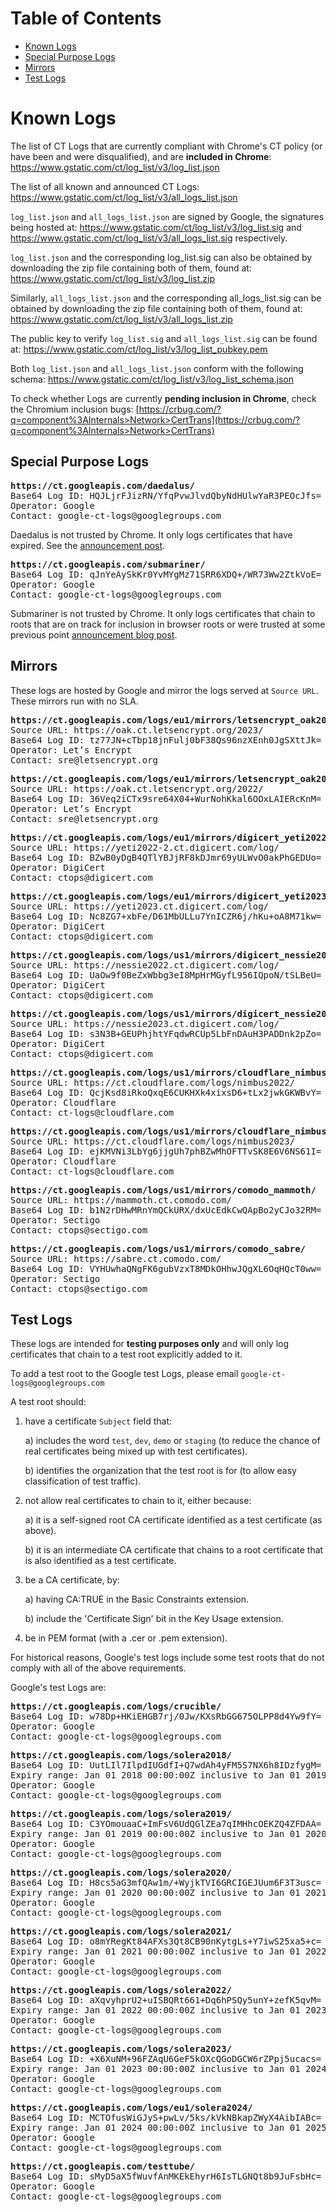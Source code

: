 # Table of Contents

 - [Known Logs](#known-logs)
 - [Special Purpose Logs](#special-purpose-logs)
 - [Mirrors](#mirrors)
 - [Test Logs](#test-logs)

# Known Logs

The list of CT Logs that are currently compliant with Chrome's CT policy (or
have been and were disqualified), and are **included in Chrome**:
https://www.gstatic.com/ct/log_list/v3/log_list.json

The list of all known and announced CT Logs:
https://www.gstatic.com/ct/log_list/v3/all_logs_list.json

`log_list.json` and `all_logs_list.json` are signed by Google, the signatures
being hosted at: https://www.gstatic.com/ct/log_list/v3/log_list.sig and
https://www.gstatic.com/ct/log_list/v3/all_logs_list.sig respectively.

`log_list.json` and the corresponding log_list.sig can also be obtained by
downloading the zip file containing both of them, found at:
https://www.gstatic.com/ct/log_list/v3/log_list.zip

Similarly, `all_logs_list.json` and the corresponding all_logs_list.sig can be
obtained by downloading the zip file containing both of them, found at:
https://www.gstatic.com/ct/log_list/v3/all_logs_list.zip

The public key to verify `log_list.sig` and `all_logs_list.sig` can be found at:
https://www.gstatic.com/ct/log_list/v3/log_list_pubkey.pem

Both `log_list.json` and `all_logs_list.json` conform with the following schema:
https://www.gstatic.com/ct/log_list/v3/log_list_schema.json

To check whether Logs are currently **pending inclusion in Chrome**, check the
Chromium inclusion bugs:
[https://crbug.com/?q=component%3AInternals>Network>CertTrans](https://crbug.com/?q=component%3AInternals>Network>CertTrans)

## Special Purpose Logs

<pre>
<b>https://ct.googleapis.com/daedalus/</b>
Base64 Log ID: HQJLjrFJizRN/YfqPvwJlvdQbyNdHUlwYaR3PEOcJfs=
Operator: Google
Contact: google-ct-logs@googlegroups.com
</pre>

Daedalus is not trusted by Chrome. It only logs certificates that have expired.
See the
[announcement post](https://groups.google.com/forum/#!topic/certificate-transparency/GUgWzCSN30I).

<pre>
<b>https://ct.googleapis.com/submariner/</b>
Base64 Log ID: qJnYeAySkKr0YvMYgMz71SRR6XDQ+/WR73Ww2ZtkVoE=
Operator: Google
Contact: google-ct-logs@googlegroups.com
</pre>

Submariner is not trusted by Chrome. It only logs certificates that chain to
roots that are on track for inclusion in browser roots or were trusted at some
previous point
[announcement blog post](https://security.googleblog.com/2016/03/certificate-transparency-for-untrusted.html).

## Mirrors
These logs are hosted by Google and mirror the logs served at `Source URL`.
These mirrors run with no SLA.

<pre>
<b>https://ct.googleapis.com/logs/eu1/mirrors/letsencrypt_oak2023/</b>
Source URL: https://oak.ct.letsencrypt.org/2023/
Base64 Log ID: tz77JN+cTbp18jnFulj0bF38Qs96nzXEnh0JgSXttJk=
Operator: Let’s Encrypt
Contact: sre@letsencrypt.org
</pre>

<pre>
<b>https://ct.googleapis.com/logs/eu1/mirrors/letsencrypt_oak2022/</b>
Source URL: https://oak.ct.letsencrypt.org/2022/
Base64 Log ID: 36Veq2iCTx9sre64X04+WurNohKkal6OOxLAIERcKnM=
Operator: Let’s Encrypt
Contact: sre@letsencrypt.org
</pre>

<pre>
<b>https://ct.googleapis.com/logs/eu1/mirrors/digicert_yeti2022_2/</b>
Source URL: https://yeti2022-2.ct.digicert.com/log/
Base64 Log ID: BZwB0yDgB4QTlYBJjRF8kDJmr69yULWvO0akPhGEDUo=
Operator: DigiCert
Contact: ctops@digicert.com
</pre>

<pre>
<b>https://ct.googleapis.com/logs/eu1/mirrors/digicert_yeti2023/</b>
Source URL: https://yeti2023.ct.digicert.com/log/
Base64 Log ID: Nc8ZG7+xbFe/D61MbULLu7YnICZR6j/hKu+oA8M71kw=
Operator: DigiCert
Contact: ctops@digicert.com
</pre>

<pre>
<b>https://ct.googleapis.com/logs/us1/mirrors/digicert_nessie2022/</b>
Source URL: https://nessie2022.ct.digicert.com/log/
Base64 Log ID: UaOw9f0BeZxWbbg3eI8MpHrMGyfL956IQpoN/tSLBeU=
Operator: DigiCert
Contact: ctops@digicert.com
</pre>

<pre>
<b>https://ct.googleapis.com/logs/us1/mirrors/digicert_nessie2023/</b>
Source URL: https://nessie2023.ct.digicert.com/log/
Base64 Log ID: s3N3B+GEUPhjhtYFqdwRCUp5LbFnDAuH3PADDnk2pZo=
Operator: DigiCert
Contact: ctops@digicert.com
</pre>

<pre>
<b>https://ct.googleapis.com/logs/us1/mirrors/cloudflare_nimbus2022/</b>
Source URL: https://ct.cloudflare.com/logs/nimbus2022/
Base64 Log ID: QcjKsd8iRkoQxqE6CUKHXk4xixsD6+tLx2jwkGKWBvY=
Operator: Cloudflare
Contact: ct-logs@cloudflare.com
</pre>

<pre>
<b>https://ct.googleapis.com/logs/us1/mirrors/cloudflare_nimbus2023/</b>
Source URL: https://ct.cloudflare.com/logs/nimbus2023/
Base64 Log ID: ejKMVNi3LbYg6jjgUh7phBZwMhOFTTvSK8E6V6NS61I=
Operator: Cloudflare
Contact: ct-logs@cloudflare.com
</pre>

<pre>
<b>https://ct.googleapis.com/logs/us1/mirrors/comodo_mammoth/</b>
Source URL: https://mammoth.ct.comodo.com/
Base64 Log ID: b1N2rDHwMRnYmQCkURX/dxUcEdkCwQApBo2yCJo32RM=
Operator: Sectigo
Contact: ctops@sectigo.com
</pre>

<pre>
<b>https://ct.googleapis.com/logs/us1/mirrors/comodo_sabre/</b>
Source URL: https://sabre.ct.comodo.com/
Base64 Log ID: VYHUwhaQNgFK6gubVzxT8MDkOHhwJQgXL6OqHQcT0ww=
Operator: Sectigo
Contact: ctops@sectigo.com
</pre>

## Test Logs

These logs are intended for **testing purposes only** and will only log
certificates that chain to a test root explicitly added to it.

To add a test root to the Google test Logs, please email
`google-ct-logs@googlegroups.com`

A test root should:

1.  have a certificate `Subject` field that:

    a) includes the word `test`, `dev`, `demo` or `staging` (to reduce the
    chance of real certificates being mixed up with test certificates).

    b) identifies the organization that the test root is for (to allow easy
    classification of test traffic).

2.  not allow real certificates to chain to it, either because:

    a) it is a self-signed root CA certificate identified as a test certificate
    (as above).

    b) it is an intermediate CA certificate that chains to a root certificate
    that is also identified as a test certificate.

3.  be a CA certificate, by:

    a) having CA:TRUE in the Basic Constraints extension.

    b) include the 'Certificate Sign' bit in the Key Usage extension.

4.  be in PEM format (with a .cer or .pem extension).

For historical reasons, Google's test logs include some test roots that do not
comply with all of the above requirements.

Google's test Logs are:

<pre>
<b>https://ct.googleapis.com/logs/crucible/</b>
Base64 Log ID: w78Dp+HKiEHGB7rj/0Jw/KXsRbGG675OLPP8d4Yw9fY=
Operator: Google
Contact: google-ct-logs@googlegroups.com
</pre>

<pre>
<b>https://ct.googleapis.com/logs/solera2018/</b>
Base64 Log ID: UutLIl7IlpdIUGdfI+Q7wdAh4yFM5S7NX6h8IDzfygM=
Expiry range: Jan 01 2018 00:00:00Z inclusive to Jan 01 2019 00:00:00Z exclusive
Operator: Google
Contact: google-ct-logs@googlegroups.com
</pre>

<pre>
<b>https://ct.googleapis.com/logs/solera2019/</b>
Base64 Log ID: C3YOmouaaC+ImFsV6UdQGlZEa7qIMHhcOEKZQ4ZFDAA=
Expiry range: Jan 01 2019 00:00:00Z inclusive to Jan 01 2020 00:00:00Z exclusive
Operator: Google
Contact: google-ct-logs@googlegroups.com
</pre>

<pre>
<b>https://ct.googleapis.com/logs/solera2020/</b>
Base64 Log ID: H8cs5aG3mfQAw1m/+WyjkTVI6GRCIGEJUum6F3T3usc=
Expiry range: Jan 01 2020 00:00:00Z inclusive to Jan 01 2021 00:00:00Z exclusive
Operator: Google
Contact: google-ct-logs@googlegroups.com
</pre>

<pre>
<b>https://ct.googleapis.com/logs/solera2021/</b>
Base64 Log ID: o8mYRegKt84AFXs3Qt8CB90nKytgLs+Y7iwS25xa5+c=
Expiry range: Jan 01 2021 00:00:00Z inclusive to Jan 01 2022 00:00:00Z exclusive
Operator: Google
Contact: google-ct-logs@googlegroups.com
</pre>

<pre>
<b>https://ct.googleapis.com/logs/solera2022/</b>
Base64 Log ID: aXqvyhprU2+uISBQRt661+Dq6hPSQy5unY+zefK5qvM=
Expiry range: Jan 01 2022 00:00:00Z inclusive to Jan 01 2023 00:00:00Z exclusive
Operator: Google
Contact: google-ct-logs@googlegroups.com
</pre>

<pre>
<b>https://ct.googleapis.com/logs/solera2023/</b>
Base64 Log ID: +X6XuNM+96FZAqU6GeF5kOXcQGoDGCW6rZPpj5ucacs=
Expiry range: Jan 01 2023 00:00:00Z inclusive to Jan 01 2024 00:00:00Z exclusive
Operator: Google
Contact: google-ct-logs@googlegroups.com
</pre>

<pre>
<b>https://ct.googleapis.com/logs/eu1/solera2024/</b>
Base64 Log ID: MCTOfusWiGJyS+pwLv/5ks/kVkNBkapZWyX4AibIABc=
Expiry range: Jan 01 2024 00:00:00Z inclusive to Jan 01 2025 00:00:00Z exclusive
Operator: Google
Contact: google-ct-logs@googlegroups.com
</pre>

<pre>
<b>https://ct.googleapis.com/testtube/</b>
Base64 Log ID: sMyD5aX5fWuvfAnMKEkEhyrH6IsTLGNQt8b9JuFsbHc=
Operator: Google
Contact: google-ct-logs@googlegroups.com
</pre>
